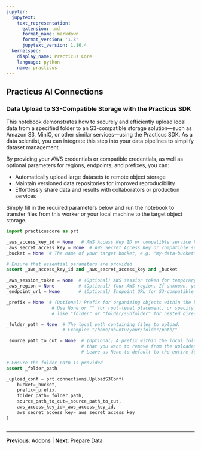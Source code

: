 ```yaml
---
jupyter:
  jupytext:
    text_representation:
      extension: .md
      format_name: markdown
      format_version: '1.3'
      jupytext_version: 1.16.4
  kernelspec:
    display_name: Practicus Core
    language: python
    name: practicus
---
```


## Practicus AI Connections


### Data Upload to S3-Compatible Storage with the Practicus SDK

This notebook demonstrates how to securely and efficiently upload local data 
from a specified folder to an S3-compatible storage solution—such as Amazon S3, 
MinIO, or other similar services—using the Practicus SDK. As a data scientist, 
you can integrate this step into your data pipelines to simplify dataset management.

By providing your AWS credentials or compatible credentials, as well as optional 
parameters for regions, endpoints, and prefixes, you can:

- Automatically upload large datasets to remote object storage
- Maintain versioned data repositories for improved reproducibility
- Effortlessly share data and results with collaborators or production services

Simply fill in the required parameters below and run the notebook to transfer 
files from this worker or your local machine to the target object storage.


```python
import practicuscore as prt

_aws_access_key_id = None   # AWS Access Key ID or compatible service key
_aws_secret_access_key = None  # AWS Secret Access Key or compatible service secret
_bucket = None  # The name of your target bucket, e.g. "my-data-bucket"

# Ensure that essential parameters are provided
assert _aws_access_key_id and _aws_secret_access_key and _bucket

_aws_session_token = None  # (Optional) AWS session token for temporary credentials
_aws_region = None         # (Optional) Your AWS region. If unknown, you may leave it as None.
_endpoint_url = None       # (Optional) Endpoint URL for S3-compatible services (e.g., MinIO API URL)

_prefix = None  # (Optional) Prefix for organizing objects within the bucket. 
                 # Use None or "" for root-level placement, or specify something 
                 # like "folder" or "folder/subfolder" for nested directories.

_folder_path = None  # The local path containing files to upload.
                     # Example: "/home/ubuntu/your/folder/path/"

_source_path_to_cut = None  # (Optional) A prefix within the local folder path 
                            # that you want to remove from the uploaded object keys.
                            # Leave as None to default to the entire folder path.

# Ensure the folder path is provided
assert _folder_path

_upload_conf = prt.connections.UploadS3Conf(
    bucket=_bucket,
    prefix=_prefix,
    folder_path=_folder_path,
    source_path_to_cut=_source_path_to_cut,
    aws_access_key_id=_aws_access_key_id,
    aws_secret_access_key=_aws_secret_access_key
)
```

```python

```


---

**Previous**: [Addons](addons.md) | **Next**: [Prepare Data](../advanced-langchain/prepare-data.md)
